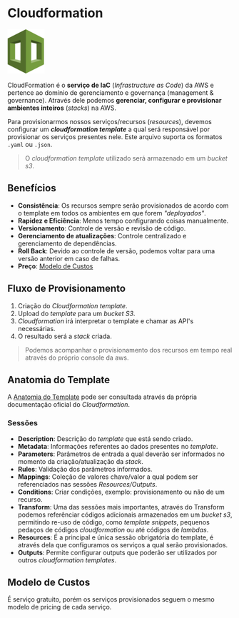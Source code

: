 # Cloudformation

<img height=100px; alt="cloudformation" src="../../../images/cloudformation.png" />

CloudFormation é o **serviço de IaC** (*Infrastructure as Code*) da AWS e pertence ao domínio de gerenciamento e governança (management & governance). Através dele podemos **gerenciar, configurar e provisionar ambientes inteiros** (*stacks*) na AWS.

Para provisionarmos nossos serviços/recursos (*resources*), devemos configurar um ***cloudformation template*** a qual será responsável por provisionar os serviços presentes nele. Este arquivo suporta os formatos ```.yaml``` ou ```.json```.

> O *cloudformation template* utilizado será armazenado em um *bucket s3*.

## Benefícios

- **Consistência**: Os recursos sempre serão provisionados de acordo com o template em todos os ambientes em que forem *"deployados"*.
- **Rapidez e Eficiência**: Menos tempo configurando coisas manualmente.
- **Versionamento**: Controle de versão e revisão de código.
- **Gerenciamento de atualizações**: Controle centralizado e gerenciamento de dependências.
- **Roll Back**: Devido ao controle de versão, podemos voltar para uma versão anterior em caso de falhas.
- **Preço**: [Modelo de Custos](#modelo-de-custos)

## Fluxo de Provisionamento

1. Criação do *Cloudformation template*.
2. Upload do *template* para um *bucket S3*.
3. *Cloudformation* irá interpretar o template e chamar as API's necessárias.
4. O resultado será a *stack* criada.

> Podemos acompanhar o provisionamento dos recursos em tempo real através do próprio console da aws.

## Anatomia do Template

A [Anatomia do Template](https://docs.aws.amazon.com/AWSCloudFormation/latest/UserGuide/template-anatomy.html) pode ser consultada através da própria documentação oficial do *Cloudformation*.

### Sessões

- **Description**: Descrição do *template* que está sendo criado.
- **Metadata**: Informações referentes ao dados presentes no *template*.
- **Parameters**: Parâmetros de entrada a qual deverão ser informados no momento da criação/atualização da *stack*.
- **Rules**: Validação dos parâmetros informados.
- **Mappings**: Coleção de valores chave/valor a qual podem ser referenciados nas sessões *Resources/Outputs*.
- **Conditions**: Criar condições, exemplo: provisionamento ou não de um recurso.
- **Transform**: Uma das sessões mais importantes, através do Transform podemos referênciar códigos adicionais armazenados em um *bucket s3*, permitindo re-uso de código, como *template snippets*, pequenos pedaços de códigos *cloudformation* ou até códigos de *lambdas*.
- **Resources**: É a principal e única sessão obrigatória do template, é através dela que configuramos os serviços a qual serão provisionados.
- **Outputs**: Permite configurar outputs que poderão ser utilizados por outros *cloudformation templates*.

## Modelo de Custos

É serviço gratuito, porém os serviços provisionados seguem o mesmo modelo de pricing de cada serviço.